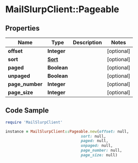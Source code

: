 # MailSlurpClient::Pageable

## Properties

Name | Type | Description | Notes
------------ | ------------- | ------------- | -------------
**offset** | **Integer** |  | [optional] 
**sort** | [**Sort**](Sort) |  | [optional] 
**paged** | **Boolean** |  | [optional] 
**unpaged** | **Boolean** |  | [optional] 
**page_number** | **Integer** |  | [optional] 
**page_size** | **Integer** |  | [optional] 

## Code Sample

```ruby
require 'MailSlurpClient'

instance = MailSlurpClient::Pageable.new(offset: null,
                                 sort: null,
                                 paged: null,
                                 unpaged: null,
                                 page_number: null,
                                 page_size: null)
```



